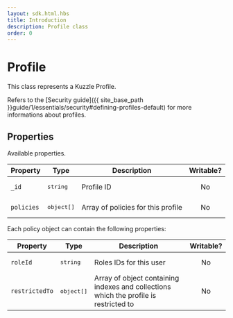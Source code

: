 ```yaml
---
layout: sdk.html.hbs
title: Introduction
description: Profile class
order: 0
---
```


# Profile

This class represents a Kuzzle Profile.  

Refers to the [Security guide]({{ site_base_path }}guide/1/essentials/security#defining-profiles-default) for more informations about profiles.

## Properties

Available properties.

| Property | Type | Description | Writable? |
|--- |--- |--- | :-------: |
| `_id` | <pre>string</pre> | Profile ID |    No     |
| `policies` | <pre>object[]</pre> | Array of policies for this profile |    No     |

Each policy object can contain the following properties:

| Property | Type | Description | Writable? |
|--- |--- |--- | :-------: |
| `roleId` | <pre>string</pre> | Roles IDs for this user |    No     |
| `restrictedTo` | <pre>object[]</pre> | Array of object containing indexes and collections which the profile is restricted to |    No     |
